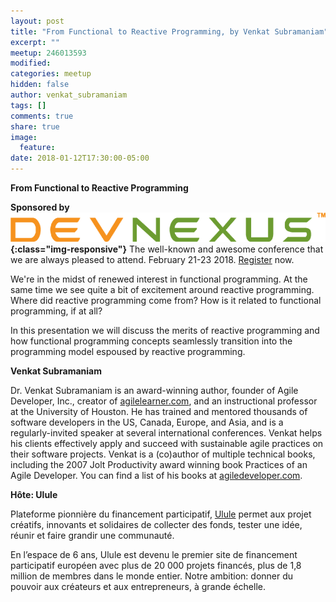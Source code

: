 ```yaml
---
layout: post
title: "From Functional to Reactive Programming, by Venkat Subramaniam"
excerpt: ""
meetup: 246013593
modified:
categories: meetup
hidden: false
author: venkat_subramaniam
tags: []
comments: true
share: true
image:
  feature:
date: 2018-01-12T17:30:00-05:00
---
```


__From Functional to Reactive Programming__

**Sponsored by ![DevNexus](/images/sponsors/devnexus.png){:class="img-responsive"}** The well-known and awesome conference 
that we are always pleased to attend. February 21-23 2018. [Register](https://devnexus2018.ajug.org/s/register-overview) now.

We're in the midst of renewed interest in functional programming. At the same time we see quite a bit of excitement around 
reactive programming. Where did reactive programming come from? How is it related to functional programming, if at all? 

In this presentation we will discuss the merits of reactive programming and how functional programming concepts seamlessly 
transition into the programming model espoused by reactive programming.

__Venkat Subramaniam__

Dr. Venkat Subramaniam is an award-winning author, founder of Agile Developer, Inc., creator of [agilelearner.com](https://www.agilelearner.com/), and an instructional 
professor at the University of Houston. He has trained and mentored thousands of software developers in the US, Canada, Europe, 
and Asia, and is a regularly-invited speaker at several international conferences. Venkat helps his clients effectively 
apply and succeed with sustainable agile practices on their software projects. Venkat is a (co)author of multiple technical books, 
including the 2007 Jolt Productivity award winning book Practices of an Agile Developer. You can find a list of his books 
at [agiledeveloper.com](http://agiledeveloper.com/).

__Hôte: Ulule__

Plateforme pionnière du financement participatif, [Ulule](http://ulule.ca/) permet aux projet créatifs, innovants et solidaires de 
collecter des fonds, tester une idée, réunir et faire grandir une communauté.

En l’espace de 6 ans, Ulule est devenu le premier site de financement participatif européen avec plus de 20 000 projets financés, 
plus de 1,8 million de membres dans le monde entier. Notre ambition: donner du pouvoir aux créateurs et aux entrepreneurs, à grande 
échelle.
